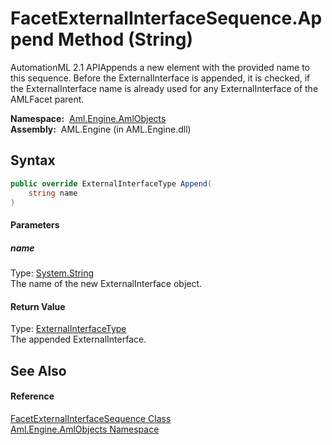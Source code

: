 FacetExternalInterfaceSequence.Append Method (String)
=====================================================
AutomationML 2.1 APIAppends a new element with the provided name to this sequence. Before the ExternalInterface is appended, it is checked, if the ExternalInterface name is already used for any ExternalInterface of the AMLFacet parent.

  **Namespace:**  [Aml.Engine.AmlObjects][1]  
  **Assembly:**  AML.Engine (in AML.Engine.dll)

Syntax
------

```csharp
public override ExternalInterfaceType Append(
	string name
)
```

#### Parameters

##### *name*
Type: [System.String][2]  
The name of the new ExternalInterface object.

#### Return Value
Type: [ExternalInterfaceType][3]  
The appended ExternalInterface.

See Also
--------

#### Reference
[FacetExternalInterfaceSequence Class][4]  
[Aml.Engine.AmlObjects Namespace][1]  

[1]: ../README.md
[2]: https://docs.microsoft.com/dotnet/api/system.string
[3]: ../../Aml.Engine.CAEX/ExternalInterfaceType/README.md
[4]: README.md
[5]: https://www.automationml.org
[6]: ../../icons/logoShade.png